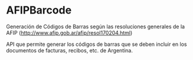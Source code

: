 # AFIPBarcode
Generación de Códigos de Barras según las resoluciones generales de la AFIP (http://www.afip.gob.ar/afip/resol170204.html)

API que permite generar los códigos de barras que se deben incluir en los documentos de facturas, recibos, etc. de Argentina.

